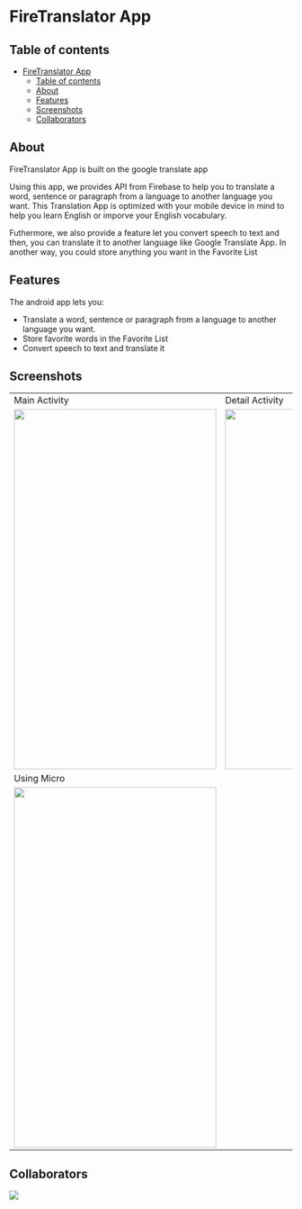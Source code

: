 # FireTranslator App

## Table of contents

- [FireTranslator App](#firetranslator-app)
  - [Table of contents](#table-of-contents)
  - [About](#about)
  - [Features](#features)
  - [Screenshots](#screenshots)
  - [Collaborators](#collaborators)

## About

<p>FireTranslator App is built on the google translate app</p>
<p>Using this app, we provides API from Firebase to help you to translate a word, sentence or paragraph from a language to another language you want. This Translation App is optimized with your mobile device in mind to help you learn English or imporve your English vocabulary.</p>
<p>Futhermore, we also provide a feature let you convert speech to text and then, you can translate it to another language like Google Translate App. In another way, you could store anything you want in the Favorite List</p>

## Features

The android app lets you:

- Translate a word, sentence or paragraph from a language to another language you want. 
- Store favorite words in the Favorite List
- Convert speech to text and translate it

## Screenshots

<table>
  <tr>
     <td>Main Activity</td>
     <td>Detail Activity</td>
  </tr>
  <tr>
    <td><img src="https://firebasestorage.googleapis.com/v0/b/music-player-f7c2a.appspot.com/o/288686644_574092497586650_1961753138510411473_n.jpg?alt=media&token=bcbfe50a-5637-4537-b3ba-e401de1df84e" width=360 height=640></td>
    <td><img src="https://firebasestorage.googleapis.com/v0/b/music-player-f7c2a.appspot.com/o/288295531_1476863952754007_597127134446133418_n.jpg?alt=media&token=b369e043-e3ba-42fb-9bcb-4e8d0509fff5" width=360 height=640></td>
  </tr>
  <tr>
     <td>Using Micro</td>
  </tr>
  <tr>
    <td><img src="https://firebasestorage.googleapis.com/v0/b/music-player-f7c2a.appspot.com/o/287660334_1710748469258355_5580697644353819001_n.jpg?alt=media&token=65537a8a-4c7d-4f9a-9874-803cd0d73190" width=360 height=640></td>
  </tr>
</table>

## Collaborators

<a href="https://github.com/JaywuanHuynh/FireTranslator/graphs/contributors">
  <img src="https://contrib.rocks/image?repo=JaywuanHuynh/FireTranslator" />
</a>

